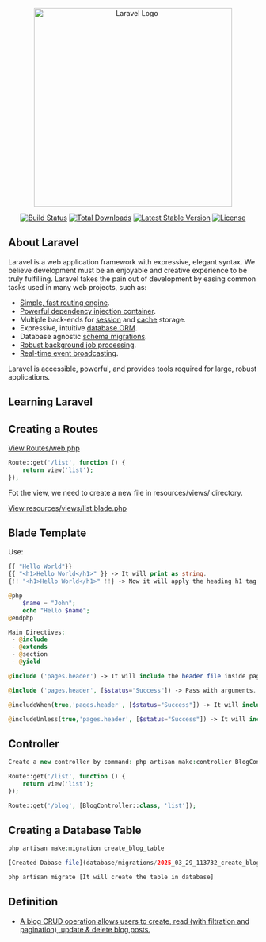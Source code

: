 <p align="center"><a href="https://laravel.com" target="_blank"><img src="https://raw.githubusercontent.com/laravel/art/master/logo-lockup/5%20SVG/2%20CMYK/1%20Full%20Color/laravel-logolockup-cmyk-red.svg" width="400" alt="Laravel Logo"></a></p>

<p align="center">
<a href="https://github.com/laravel/framework/actions"><img src="https://github.com/laravel/framework/workflows/tests/badge.svg" alt="Build Status"></a>
<a href="https://packagist.org/packages/laravel/framework"><img src="https://img.shields.io/packagist/dt/laravel/framework" alt="Total Downloads"></a>
<a href="https://packagist.org/packages/laravel/framework"><img src="https://img.shields.io/packagist/v/laravel/framework" alt="Latest Stable Version"></a>
<a href="https://packagist.org/packages/laravel/framework"><img src="https://img.shields.io/packagist/l/laravel/framework" alt="License"></a>
</p>

## About Laravel

Laravel is a web application framework with expressive, elegant syntax. We believe development must be an enjoyable and creative experience to be truly fulfilling. Laravel takes the pain out of development by easing common tasks used in many web projects, such as:

- [Simple, fast routing engine](https://laravel.com/docs/routing).
- [Powerful dependency injection container](https://laravel.com/docs/container).
- Multiple back-ends for [session](https://laravel.com/docs/session) and [cache](https://laravel.com/docs/cache) storage.
- Expressive, intuitive [database ORM](https://laravel.com/docs/eloquent).
- Database agnostic [schema migrations](https://laravel.com/docs/migrations).
- [Robust background job processing](https://laravel.com/docs/queues).
- [Real-time event broadcasting](https://laravel.com/docs/broadcasting).

Laravel is accessible, powerful, and provides tools required for large, robust applications.

## Learning Laravel

## Creating a Routes 

[View Routes/web.php](Routes/web.php)
```php
Route::get('/list', function () {
    return view('list');
});
```

Fot the view, we need to create a new file in resources/views/ directory.

[View resources/views/list.blade.php](resources/views/list.blade.php)

## Blade Template

Use:

```php
{{ "Hello World"}}
{{ "<h1>Hello World</h1>" }} -> It will print as string.
{!! "<h1>Hello World</h1>" !!} -> Now it will apply the heading h1 tag.

@php
    $name = "John";
    echo "Hello $name";
@endphp

Main Directives:
 - @include
 - @extends
 - @section
 - @yield

@include ('pages.header') -> It will include the header file inside pages folder.

@include ('pages.header', [$status="Success"]) -> Pass with arguments.

@includeWhen(true,'pages.header', [$status="Success"]) -> It will include the header file if the condition is TRUE.

@includeUnless(true,'pages.header', [$status="Success"]) -> It will include the header file if the condition is FALSE.
```

## Controller 

```php
Create a new controller by command: php artisan make:controller BlogController

Route::get('/list', function () {
    return view('list');
});

Route::get('/blog', [BlogController::class, 'list']);
```

## Creating a Database Table 
```php
php artisan make:migration create_blog_table

[Created Dabase file](database/migrations/2025_03_29_113732_create_blog_table.php)

php artisan migrate [It will create the table in database]
```

## Definition 

- [A blog CRUD operation allows users to create, read (with filtration and pagination), update & delete blog posts.](Requirements.md)